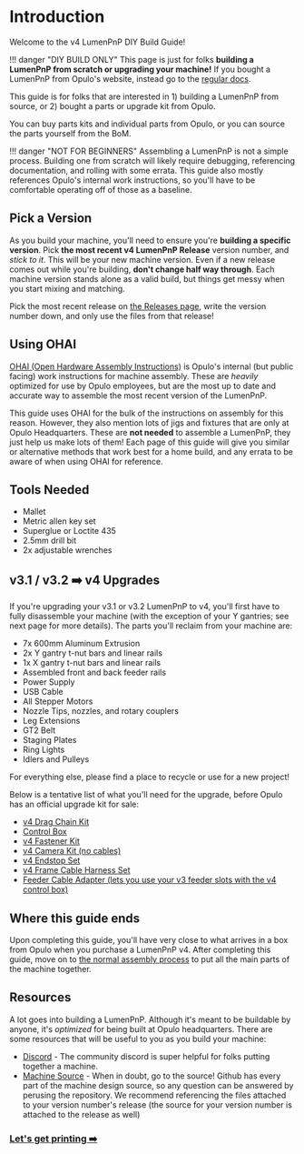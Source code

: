 # Introduction

Welcome to the v4 LumenPnP DIY Build Guide!

!!! danger "DIY BUILD ONLY"
    This page is just for folks **building a LumenPnP from scratch or upgrading your machine!** If you bought a LumenPnP from Opulo's website, instead go to the [regular docs](/semi-assembly-4-0/).

This guide is for folks that are interested in 1) building a LumenPnP from source, or 2) bought a parts or upgrade kit from Opulo.

You can buy parts kits and individual parts from Opulo, or you can source the parts yourself from the BoM.

!!! danger "NOT FOR BEGINNERS"
    Assembling a LumenPnP is not a simple process. Building one from scratch will likely require debugging, referencing documentation, and rolling with some errata. This guide also mostly references Opulo's internal work instructions, so you'll have to be comfortable operating off of those as a baseline.

## Pick a Version

As you build your machine, you'll need to ensure you're **building a specific version**. Pick **the most recent v4 LumenPnP Release** version number, and *stick to it*. This will be your new machine version. Even if a new release comes out while you're building, **don't change half way through**. Each machine version stands alone as a valid build, but things get messy when you start mixing and matching.

Pick the most recent release on [the Releases page](https://github.com/opulo-inc/lumenpnp/releases), write the version number down, and only use the files from that release!

## Using OHAI

[OHAI (Open Hardware Assembly Instructions)](https://ohai.opulo.io/) is Opulo's internal (but public facing) work instructions for machine assembly. These are *heavily* optimized for use by Opulo employees, but are the most up to date and accurate way to assemble the most recent version of the LumenPnP.

This guide uses OHAI for the bulk of the instructions on assembly for this reason. However, they also mention lots of jigs and fixtures that are only at Opulo Headquarters. These are **not needed** to assemble a LumenPnP, they just help us make lots of them! Each page of this guide will give you similar or alternative methods that work best for a home build, and any errata to be aware of when using OHAI for reference.

## Tools Needed

- Mallet
- Metric allen key set
- Superglue or Loctite 435
- 2.5mm drill bit
- 2x adjustable wrenches

## v3.1 / v3.2 ➡️ v4 Upgrades

If you're upgrading your v3.1 or v3.2 LumenPnP to v4, you'll first have to fully disassemble your machine (with the exception of your Y gantries; see next page for more details). The parts you'll reclaim from your machine are:

- 7x 600mm Aluminum Extrusion
- 2x Y gantry t-nut bars and linear rails
- 1x X gantry t-nut bars and linear rails
- Assembled front and back feeder rails
- Power Supply
- USB Cable
- All Stepper Motors
- Nozzle Tips, nozzles, and rotary couplers
- Leg Extensions
- GT2 Belt
- Staging Plates
- Ring Lights
- Idlers and Pulleys

For everything else, please find a place to recycle or use for a new project!

Below is a tentative list of what you'll need for the upgrade, before Opulo has an official upgrade kit for sale:

- [v4 Drag Chain Kit](https://www.opulo.io/products/lumenpnp-drag-chain-assembly-kit)
- [Control Box](https://www.opulo.io/products/lumenpnp-control-box)
- [v4 Fastener Kit](https://www.opulo.io/products/lumenpnp-v4-diy-fastener-kit)
- [v4 Camera Kit (no cables)](https://www.opulo.io/products/lumenpnp-v4-camera-set?variant=46315988746427)
- [v4 Endstop Set](https://www.opulo.io/products/lumenpnp-endstop-set)
- [v4 Frame Cable Harness Set](https://www.opulo.io/products/lumenpnp-frame-cable-harness-set)
- [Feeder Cable Adapter (lets you use your v3 feeder slots with the v4 control box)](https://www.opulo.io/products/feeder-cable-adapter)

## Where this guide ends

Upon completing this guide, you'll have very close to what arrives in a box from Opulo when you purchase a LumenPnP v4. After completing this guide, move on to [the normal assembly process](/semi-assembly-4-0/) to put all the main parts of the machine together.

## Resources

A lot goes into building a LumenPnP. Although it's meant to be buildable by anyone, it's *optimized* for being built at Opulo headquarters. There are some resources that will be useful to you as you build your machine:

- [Discord](https://discordapp.com/invite/TCwy6De) - The community discord is super helpful for folks putting together a machine.
- [Machine Source](https://github.com/opulo-inc/lumenpnp) - When in doubt, go to the source! Github has every part of the machine design source, so any question can be answered by perusing the repository. We recommend referencing the files attached to your version number's release (the source for your version number is attached to the release as well)

### [Let's get printing ➡️](1-printing/)
